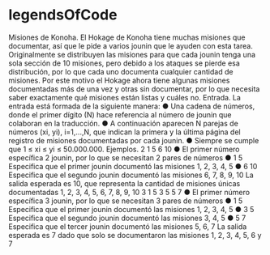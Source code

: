 # legendsOfCode
Misiones de Konoha.
El Hokage de Konoha tiene muchas misiones que documentar, así que le pide a varios
jounin que le ayuden con esta tarea.
Originalmente se distribuyen las misiones para que cada jounin tenga una sola sección de
10 misiones, pero debido a los ataques se pierde esa distribución, por lo que cada uno
documenta cualquier cantidad de misiones.
Por este motivo el Hokage ahora tiene algunas misiones documentadas más de una vez y
otras sin documentar, por lo que necesita saber exactamente qué misiones están listas y
cuáles no.
Entrada.
La entrada está formada de la siguiente manera:
● Una cadena de números, donde el primer dígito (N) hace referencia al número de
jounin que colaboran en la traducción.
● A continuación aparecen N parejas de números (xi, yi), i=1,...,N, que indican la
primera y la última página del registro de misiones documentadas por cada jounin.
● Siempre se cumple que 1 ≤ xi ≤ yi ≤ 50.000.000.
Ejemplos.
2 1 5 6 10
● El primer número específica 2 jounin, por lo que se necesitan 2 pares de números
● 1 5 Especifica que el primer jounin documentó las misiones 1, 2, 3, 4, 5
● 6 10 Especifica que el segundo jounin documentó las misiones 6, 7, 8, 9, 10
La salida esperada es 10, que representa la cantidad de misiones únicas documentadas 1,
2, 3, 4, 5, 6, 7, 8, 9, 10
3 1 5 3 5 5 7
● El primer número específica 3 jounin, por lo que se necesitan 3 pares de números
● 1 5 Especifica que el primer jounin documentó las misiones 1, 2, 3, 4, 5
● 3 5 Especifica que el segundo jounin documentó las misiones 3, 4, 5
● 5 7 Especifica que el tercer jounin documentó las misiones 5, 6, 7
La salida esperada es 7 dado que solo se documentaron las misiones 1, 2, 3, 4, 5, 6 y 7
